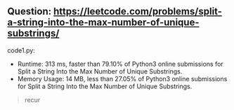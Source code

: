 ## Question: https://leetcode.com/problems/split-a-string-into-the-max-number-of-unique-substrings/

code1.py:
* Runtime: 313 ms, faster than 79.10% of Python3 online submissions for Split a String Into the Max Number of Unique Substrings.
* Memory Usage: 14 MB, less than 27.05% of Python3 online submissions for Split a String Into the Max Number of Unique Substrings.
> recur